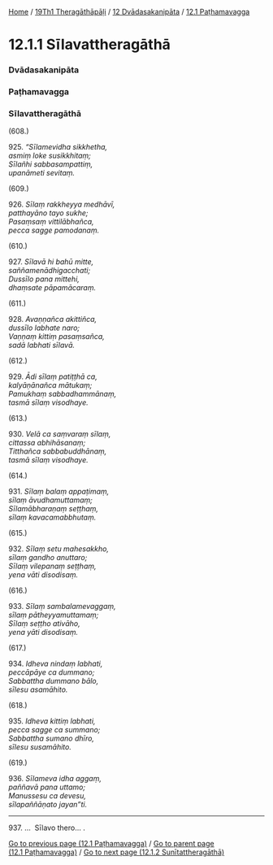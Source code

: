 
[Home](/) / [19Th1 Theragāthāpāḷi](../../../19Th1.md) / [12 Dvādasakanipāta](../../12.md) / [12.1 Paṭhamavagga](../12.1.md)

# 12.1.1 Sīlavattheragāthā

### Dvādasakanipāta

### Paṭhamavagga

### Sīlavattheragāthā

(608.)

925\. _“Sīlamevidha sikkhetha,_  
_asmiṃ loke susikkhitaṃ;_  
_Sīlañhi sabbasampattiṃ,_  
_upanāmeti sevitaṃ._  


(609.)

926\. _Sīlaṃ rakkheyya medhāvī,_  
_patthayāno tayo sukhe;_  
_Pasaṃsaṃ vittilābhañca,_  
_pecca sagge pamodanaṃ._  


(610.)

927\. _Sīlavā hi bahū mitte,_  
_saññamenādhigacchati;_  
_Dussīlo pana mittehi,_  
_dhaṃsate pāpamācaraṃ._  


(611.)

928\. _Avaṇṇañca akittiñca,_  
_dussīlo labhate naro;_  
_Vaṇṇaṃ kittiṃ pasaṃsañca,_  
_sadā labhati sīlavā._  


(612.)

929\. _Ādi sīlaṃ patiṭṭhā ca,_  
_kalyāṇānañca mātukaṃ;_  
_Pamukhaṃ sabbadhammānaṃ,_  
_tasmā sīlaṃ visodhaye._  


(613.)

930\. _Velā ca saṃvaraṃ sīlaṃ,_  
_cittassa abhihāsanaṃ;_  
_Titthañca sabbabuddhānaṃ,_  
_tasmā sīlaṃ visodhaye._  


(614.)

931\. _Sīlaṃ balaṃ appaṭimaṃ,_  
_sīlaṃ āvudhamuttamaṃ;_  
_Sīlamābharaṇaṃ seṭṭhaṃ,_  
_sīlaṃ kavacamabbhutaṃ._  


(615.)

932\. _Sīlaṃ setu mahesakkho,_  
_sīlaṃ gandho anuttaro;_  
_Sīlaṃ vilepanaṃ seṭṭhaṃ,_  
_yena vāti disodisaṃ._  


(616.)

933\. _Sīlaṃ sambalamevaggaṃ,_  
_sīlaṃ pātheyyamuttamaṃ;_  
_Sīlaṃ seṭṭho ativāho,_  
_yena yāti disodisaṃ._  


(617.)

934\. _Idheva nindaṃ labhati,_  
_peccāpāye ca dummano;_  
_Sabbattha dummano bālo,_  
_sīlesu asamāhito._  


(618.)

935\. _Idheva kittiṃ labhati,_  
_pecca sagge ca summano;_  
_Sabbattha sumano dhīro,_  
_sīlesu susamāhito._  


(619.)

936\. _Sīlameva idha aggaṃ,_  
_paññavā pana uttamo;_  
_Manussesu ca devesu,_  
_sīlapaññāṇato jayan”ti._  


---

937\. …  Sīlavo thero… .



[Go to previous page (12.1 Paṭhamavagga)](../12.1.md) / [Go to parent page (12.1 Paṭhamavagga)](../12.1.md) / [Go to next page (12.1.2 Sunītattheragāthā)](12.1.2.md)


